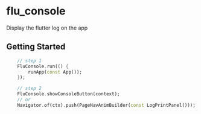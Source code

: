 # flu_console

Display the flutter log on the app

## Getting Started

```dart
    // step 1
    FluConsole.run(() {
        runApp(const App());
    });

    // step 2
    FluConsole.showConsoleButton(context);
    // or 
    Navigator.of(ctx).push(PageNavAnimBuilder(const LogPrintPanel()));
```

